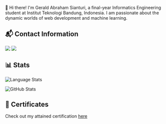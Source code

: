 👋 Hi there! I'm Gerald Abraham Sianturi, a final-year Informatics Engineering student at Institut Teknologi Bandung, Indonesia. I am passionate about the dynamic worlds of web development and machine learning.

## 📬 Contact Information
<a href="https://www.linkedin.com/in/gerald-abraham-sianturi/"><img src="https://img.shields.io/badge/-geraldabrhm-blue?style=flat-square&logo=Linkedin&logoColor=white/"></a>
<a href="mailto: geraldabraham16@gmail.com"><img src="https://img.shields.io/badge/-geraldabraham16@gmail.com-f6f6f6?style=flat-square&logo=Gmail&logoColor=white/"></a>

## 📊 Stats
![Language Stats](https://github-readme-stats-one-bice.vercel.app/api/top-langs/?username=geraldabrhm&langs_count=10&layout=compact&role=OWNER,COLLABORATOR,ORGANIZATION_MEMBER&theme=react&hide=jupyter%20notebook,html)

![GitHub Stats](https://github-readme-stats-eight-theta.vercel.app/api?username=geraldabrhm&show_icons=true&theme=algolia&include_all_commits=true&count_private=true%22)

## 📂 Certificates
Check out my attained certification [here](https://drive.google.com/drive/folders/1FHM6UL_iEcFK1vvbOi02xvh8Fp0SIJZ_?usp=sharing)

